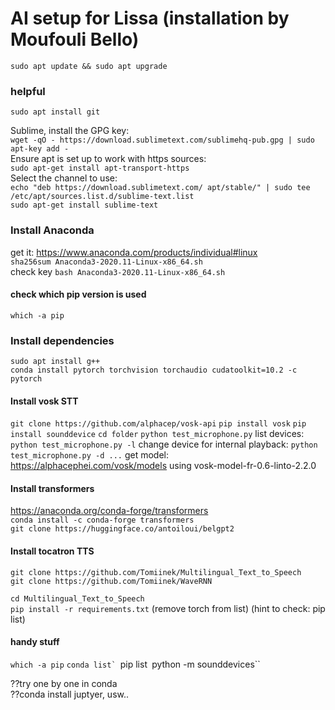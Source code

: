 # AI setup for Lissa (installation by Moufouli Bello)

``sudo apt update && sudo apt upgrade``

### helpful

``sudo apt install git``

Sublime, install the GPG key:  
``wget -qO - https://download.sublimetext.com/sublimehq-pub.gpg | sudo apt-key add -``  
Ensure apt is set up to work with https sources:  
``sudo apt-get install apt-transport-https``  
Select the channel to use:  
``echo "deb https://download.sublimetext.com/ apt/stable/" | sudo tee /etc/apt/sources.list.d/sublime-text.list``  
``sudo apt-get install sublime-text``  

### Install Anaconda
get it: https://www.anaconda.com/products/individual#linux  
``sha256sum Anaconda3-2020.11-Linux-x86_64.sh``  
check key
``bash Anaconda3-2020.11-Linux-x86_64.sh``  
#### check which pip version is used
``which -a pip``

### Install dependencies   
``sudo apt install g++``  
``conda install pytorch torchvision torchaudio cudatoolkit=10.2 -c pytorch``

#### Install vosk STT
``git clone https://github.com/alphacep/vosk-api``
``pip install vosk``
``pip install sounddevice``
``cd folder``
``python test_microphone.py``
list devices:
``python test_microphone.py -l``
change device for internal playback:
``python test_microphone.py -d ...``
get model: https://alphacephei.com/vosk/models
using vosk-model-fr-0.6-linto-2.2.0

#### Install transformers
https://anaconda.org/conda-forge/transformers  
``conda install -c conda-forge transformers``  
``git clone https://huggingface.co/antoiloui/belgpt2``  

#### Install tocatron TTS
``git clone https://github.com/Tomiinek/Multilingual_Text_to_Speech``  
``git clone https://github.com/Tomiinek/WaveRNN``  

``cd Multilingual_Text_to_Speech``  
``pip install -r requirements.txt``  (remove torch from list)
(hint to check: pip list)

#### handy stuff
``which -a pip``
``conda list`
``pip list``
``python -m sounddevices``


??try one by one in conda  
??conda install juptyer, usw..  
